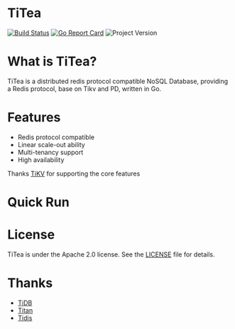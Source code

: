 # TiTea


[![Build Status](https://travis-ci.com/gengmei-tech/titea.svg?branch=master)](https://travis-ci.com/gengmei-tech/titea)
[![Go Report Card](https://goreportcard.com/badge/github.com/gengmei-tech/titea)](https://goreportcard.com/report/github.com/gengmei-tech/titea)
![Project Version](https://img.shields.io/badge/version-1.0.0-brightgreen.svg)



# What is TiTea?
TiTea is a distributed redis protocol compatible NoSQL Database, providing a Redis protocol,  base on Tikv and PD, written in Go.


# Features
- Redis protocol compatible
- Linear scale-out ability
- Multi-tenancy support
- High availability

Thanks [TiKV](https://github.com/tikv/tikv) for supporting the core features


# Quick Run


# License
TiTea is under the Apache 2.0 license. See the [LICENSE](./LICENSE) file for details.


# Thanks
- [TiDB](https://github.com/pingcap/tidb) 
- [Titan](https://github.com/meitu/titan)
- [Tidis](https://github.com/yongman/tidis)


